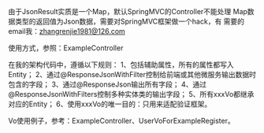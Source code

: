 由于JsonResult实质是一个Map，默认SpringMVC的Controller不能处理
Map数据类型的返回值为Json数据，需要对SpringMVC框架做一个hack，有
需要的email我：zhangrenjie1981@126.com

使用方式，参照：ExampleController

在我的架构代码中，遵循以下规则：
1、包括辅助属性，所有的属性都写入Entity；
2、通过@ResponseJsonWithFilter控制给前端或其他微服务输出数据时包含的字段；
3、通过@ResponseJson输出所有字段；
4、通过@ResponseJsonWithFilters控制多种实体类的输出字段；
5、所有xxxVo都继承对应的Entity；
6、使用xxxVo的唯一目的：只用来适配验证框架。

Vo使用例子，参考：ExampleController、UserVoForExampleRegister。
